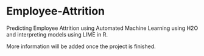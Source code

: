 # Employee-Attrition
Predicting Employee Attrition using Automated Machine Learning using H2O and interpreting models using LIME in R.

More information will be added once the project is finished.
